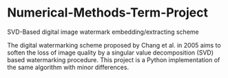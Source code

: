 # Numerical-Methods-Term-Project
SVD-Based digital image watermark embedding/extracting scheme

The digital watermarking scheme proposed by Chang et al. in 2005 aims to soften the loss of image quality by a singular value decomposition (SVD) based watermarking procedure. This project is a Python implementation of the same algorithm with minor differences.
